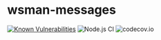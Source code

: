 # wsman-messages
[![Known Vulnerabilities](https://snyk.io/test/github/open-amt-cloud-toolkit/wsman-message/badge.svg?targetFile=package.json)](https://snyk.io/test/github/open-amt-cloud-toolkit/wsman-message?targetFile=package.json) ![Node.js CI](https://github.com/open-amt-cloud-toolkit/wsman-message/workflows/Node.js%20CI/badge.svg) ![codecov.io](https://codecov.io/github/open-amt-cloud-toolkit/wsman-message/coverage.svg?branch=main)
